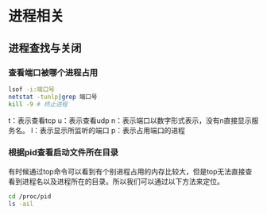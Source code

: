 # 进程相关

## 进程查找与关闭

### 查看端口被哪个进程占用

```bash
lsof -i:端口号
netstat -tunlp|grep 端口号
kill -9 # 终止进程
```

t：表示查看tcp
u：表示查看udp
n：表示端口以数字形式表示，没有n直接显示服务名。
l：表示显示所监听的端口
p：表示占用端口的进程



### 根据pid查看启动文件所在目录

有时候通过top命令可以看到有个别进程占用的内存比较大，但是top无法直接查看到进程名以及进程所在的目录。所以我们可以通过以下方法来定位。

```bash
cd /proc/pid
ls -ail
```


